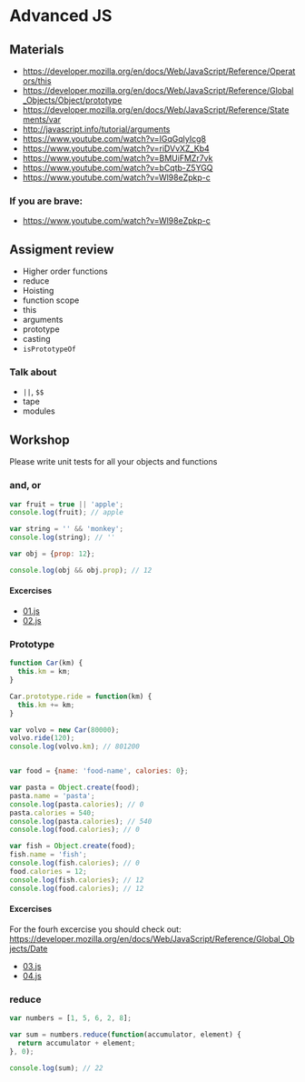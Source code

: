# Advanced JS

## Materials
 - https://developer.mozilla.org/en/docs/Web/JavaScript/Reference/Operators/this
 - https://developer.mozilla.org/en/docs/Web/JavaScript/Reference/Global_Objects/Object/prototype
 - https://developer.mozilla.org/en/docs/Web/JavaScript/Reference/Statements/var
 - http://javascript.info/tutorial/arguments
 - https://www.youtube.com/watch?v=IGqGqlyIcg8
 - https://www.youtube.com/watch?v=riDVvXZ_Kb4
 - https://www.youtube.com/watch?v=BMUiFMZr7vk
 - https://www.youtube.com/watch?v=bCqtb-Z5YGQ
 - https://www.youtube.com/watch?v=Wl98eZpkp-c
### If you are brave:
 - https://www.youtube.com/watch?v=Wl98eZpkp-c

## Assigment review
 - Higher order functions
 - reduce
 - Hoisting
 - function scope
 - this
 - arguments
 - prototype
 - casting
 - `isPrototypeOf`
### Talk about
 - `||`, `$$`
 - tape
 - modules

## Workshop
Please write unit tests for all your objects and functions

### and, or
```javascript
var fruit = true || 'apple';
console.log(fruit); // apple

var string = '' && 'monkey';
console.log(string); // ''

var obj = {prop: 12};

console.log(obj && obj.prop); // 12
```

#### Excercises
 - [01.js](workshop/01.js)
 - [02.js](workshop/02.js)

### Prototype
```javascript
function Car(km) {
  this.km = km;
}

Car.prototype.ride = function(km) {
  this.km += km;
}

var volvo = new Car(80000);
volvo.ride(120);
console.log(volvo.km); // 801200


var food = {name: 'food-name', calories: 0};

var pasta = Object.create(food);
pasta.name = 'pasta';
console.log(pasta.calories); // 0
pasta.calories = 540;
console.log(pasta.calories); // 540
console.log(food.calories); // 0

var fish = Object.create(food);
fish.name = 'fish';
console.log(fish.calories); // 0
food.calories = 12;
console.log(fish.calories); // 12
console.log(food.calories); // 12
```

#### Excercises
For the fourh excercise you should check out:
https://developer.mozilla.org/en/docs/Web/JavaScript/Reference/Global_Objects/Date

 - [03.js](workshop/03.js)
 - [04.js](workhsop/04.js)

### reduce
```javascript
var numbers = [1, 5, 6, 2, 8];

var sum = numbers.reduce(function(accumulator, element) {
  return accumulator + element;
}, 0);

console.log(sum); // 22
```
